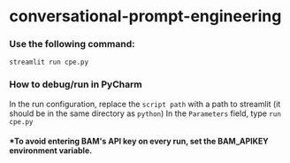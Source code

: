 # conversational-prompt-engineering

### Use the following command:
```streamlit run cpe.py```

### How to debug/run in PyCharm
In the run configuration, replace the `script path` with a path to streamlit (it should be in the same directory as `python`)
In the `Parameters` field, type `run cpe.py`

#### *To avoid entering BAM's API key on every run, set the BAM_APIKEY environment variable.